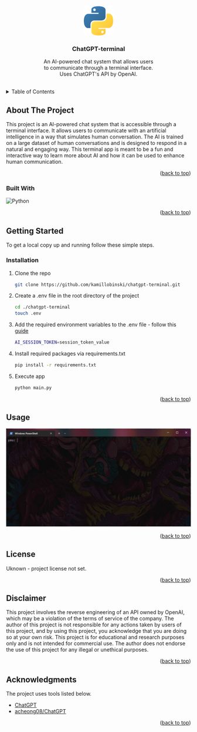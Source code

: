 <a name="readme-top"></a>



<!-- PROJECT LOGO -->
<br />
<div align="center">
  <img src="assets/logo.png" alt="Logo" width="80" height="80">
  <h3 align="center">ChatGPT-terminal</h3>
  <p align="center">
    An AI-powered chat system that allows users
    <br>to communicate through a terminal interface.
    <br>Uses ChatGPT's API by OpenAI.
    <br /><br />
  </p>
</div>



<!-- TABLE OF CONTENTS -->
<details>
  <summary>Table of Contents</summary>
  <ol>
    <li>
      <a href="#about-the-project">About The Project</a>
      <ul>
        <li><a href="#built-with">Built With</a></li>
      </ul>
    </li>
    <li>
      <a href="#getting-started">Getting Started</a>
      <ul>
        <li><a href="#installation">Installation</a></li>
      </ul>
    </li>
    <li><a href="#usage">Usage</a></li>
    <li><a href="#license">License</a></li>
    <li><a href="#acknowledgments">Acknowledgments</a></li>
  </ol>
</details>



<!-- ABOUT THE PROJECT -->
## About The Project

This project is an AI-powered chat system that is accessible through a terminal interface. It allows users to communicate with an artificial intelligence in a way that simulates human conversation. The AI is trained on a large dataset of human conversations and is designed to respond in a natural and engaging way. This terminal app is meant to be a fun and interactive way to learn more about AI and how it can be used to enhance human communication.

<p align="right">(<a href="#readme-top">back to top</a>)</p>



### Built With

![Python][Python-url]

<p align="right">(<a href="#readme-top">back to top</a>)</p>



<!-- GETTING STARTED -->
## Getting Started

To get a local copy up and running follow these simple steps.

### Installation

1. Clone the repo

    ```sh
    git clone https://github.com/kamillobinski/chatgpt-terminal.git
    ```

2. Create a .env file in the root directory of the project

    ```sh
    cd ./chatgpt-terminal
    touch .env
    ```

3. Add the required environment variables to the .env file - follow this [guide](./docs/auth.md)

    ```sh
    AI_SESSION_TOKEN=session_token_value
    ```
    

4. Install required packages via requirements.txt

    ```sh
    pip install -r requirements.txt
    ```

5. Execute app

    ```sh
    python main.py
    ```

<p align="right">(<a href="#readme-top">back to top</a>)</p>



<!-- USAGE -->
## Usage

![example](./assets/example.gif)

<p align="right">(<a href="#readme-top">back to top</a>)</p>



<!-- LICENSE -->
## License

Uknown - project license not set.

<p align="right">(<a href="#readme-top">back to top</a>)</p>



<!-- DISCLAIMERS -->
## Disclaimer

This project involves the reverse engineering of an API owned by OpenAI, which may be a violation of the terms of service of the company. The author of this project is not responsible for any actions taken by users of this project, and by using this project, you acknowledge that you are doing so at your own risk. This project is for educational and research purposes only and is not intended for commercial use. The author does not endorse the use of this project for any illegal or unethical purposes.

<p align="right">(<a href="#readme-top">back to top</a>)</p>



<!-- ACKNOWLEDGMENTS -->
## Acknowledgments

The project uses tools listed below.

* [ChatGPT](https://openai.com/)
* [acheong08/ChatGPT](https://github.com/acheong08/ChatGPT)

<p align="right">(<a href="#readme-top">back to top</a>)</p>



<!-- MARKDOWN LINKS & IMAGES -->
[Python-url]: https://img.shields.io/badge/Python-0769AD?style=for-the-badge&logo=python&logoColor=white